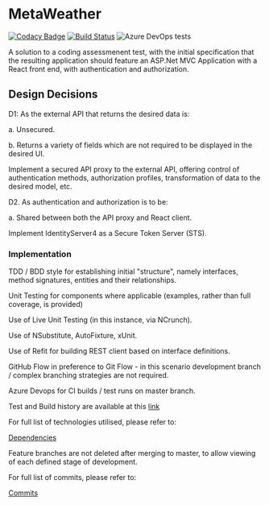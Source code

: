 ﻿# MetaWeather

[![Codacy Badge](https://api.codacy.com/project/badge/Grade/44211e9b1ef34c658df571f370047276)](https://app.codacy.com/manual/mcquiggd/MetaWeather?utm_source=github.com&utm_medium=referral&utm_content=mcquiggd/MetaWeather&utm_campaign=Badge_Grade_Settings)
[![Build Status](https://dev.azure.com/mcquiggd/MetaWeather/_apis/build/status/mcquiggd.MetaWeather?branchName=master)](https://dev.azure.com/mcquiggd/MetaWeather/_build/latest?definitionId=1&branchName=master)
![Azure DevOps tests](https://img.shields.io/azure-devops/tests/mcquiggd/MetaWeather/1)

A solution to a coding assessmenent test, with the initial specification that the resulting application should feature an ASP.Net MVC Application with a React front end, with authentication and authorization.

## Design Decisions

D1: As the external API that returns the desired data is:

a. Unsecured.
 
b. Returns a variety of fields which are not required to be displayed in the desired UI.

Implement a secured API proxy to the external API, offering control of authentication methods, authorization profiles, transformation of data to the desired model, etc. 

D2. As authentication and authorization is to be:

a. Shared between both the API proxy and React client.

Implement IdentityServer4 as a Secure Token Server (STS).

### Implementation

TDD / BDD style for establishing initial "structure", namely interfaces, method signatures, entities and their relationships.

Unit Testing for components where applicable (examples, rather than full coverage, is provided)

Use of Live Unit Testing (in this instance, via NCrunch).

Use of NSubstitute, AutoFixture, xUnit.

Use of Refit for building REST client based on interface definitions.

GitHub Flow in preference to Git Flow - in this scenario development branch / complex branching strategies are not required. 

Azure Devops for CI builds / test runs on master branch.

Test and Build history are available at this [link](https://dev.azure.com/mcquiggd/MetaWeather/_build?definitionId=1&_a=summary&view=ms.vss-pipelineanalytics-web.new-build-definition-pipeline-analytics-view-cardmetrics)

For full list of technologies utilised, please refer to: 

[Dependencies](https://github.com/mcquiggd/MetaWeather/network/dependencies)

Feature branches are not deleted after merging to master, to allow viewing of each defined stage of development.

For full list of commits, please refer to:

[Commits](https://github.com/mcquiggd/MetaWeather/commits/master)